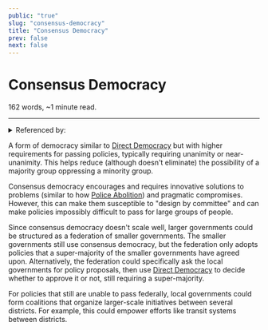 ```yaml
---
public: "true"
slug: "consensus-democracy"
title: "Consensus Democracy"
prev: false
next: false
---
```

<script setup>
import { data } from '../../git.data.ts';
import { useData } from 'vitepress';
const pageData = useData();
</script>
<h1 class="p-name">Consensus Democracy</h1>
<p>162 words, ~1 minute read. <span v-html="data[`site/${pageData.page.value.relativePath}`]" /></p>
<hr/>

<details><summary>Referenced by:</summary><a href="/garden/anarchism/index.md">Anarchism</a></details>

A form of democracy similar to [Direct Democracy](/garden/direct-democracy/index.md) but with higher requirements for passing policies, typically requiring unanimity or near-unanimity. This helps reduce (although doesn't eliminate) the possibility of a majority group oppressing a minority group.

Consensus democracy encourages and requires innovative solutions to problems (similar to how [Police Abolition](/garden/abolitionism/index.md)) and pragmatic compromises. However, this can make them susceptible to "design by committee" and can make policies impossibly difficult to pass for large groups of people.

Since consensus democracy doesn't scale well, larger governments could be structured as a federation of smaller governments. The smaller governments still use consensus democracy, but the federation only adopts policies that a super-majority of the smaller governments have agreed upon. Alternatively, the federation could specifically ask the local governments for policy proposals, then use [Direct Democracy](/garden/direct-democracy/index.md) to decide whether to approve it or not, still requiring a super-majority.

For policies that still are unable to pass federally, local governments could form coalitions that organize larger-scale initiatives between several districts. For example, this could empower efforts like transit systems between districts.